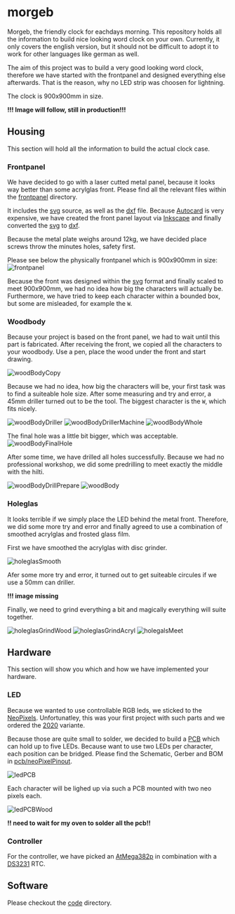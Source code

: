 # morgeb

Morgeb, the friendly clock for eachdays morning.
This repository holds all the information to build nice looking word clock on your own.
Currently, it only covers the english version, but it should not be difficult to adopt it to work for other languages like german as well.

The aim of this project was to build a very good looking word clock, therefore we have started with the frontpanel and designed everything else afterwards.
That is the reason, why no LED strip was choosen for lightning.

The clock is 900x900mm in size.

**!!! Image will follow, still in production!!!**

## Housing
This section will hold all the information to build the actual clock case.

### Frontpanel
We have decided to go with a laser cutted metal panel, because it looks way better than some acrylglas front.
Please find all the relevant files within the [frontpanel](./frontpanel) directory.

It includes the [svg](https://developer.mozilla.org/en-US/docs/Web/SVG) source, as well as the [dxf](https://www.autodesk.com/products/autocad/overview) file.
Because [Autocard](https://www.autodesk.com/products/autocad/overview) is very expensive, we have created the front panel layout via [Inkscape](https://inkscape.org/) and finally converted the [svg](https://developer.mozilla.org/en-US/docs/Web/SVG) to [dxf](https://www.autodesk.com/products/autocad/overview).

Because the metal plate weighs around 12kg, we have decided place screws throw the minutes holes, safety first.

Please see below the physically frontpanel which is 900x900mm in size:
![frontpanel](./assets/frontpanel.jpg)

Because the front was designed within the [svg](https://developer.mozilla.org/en-US/docs/Web/SVG) format and finally scaled to meet 900x900mm, we had no idea how big the characters will actually be. Furthermore, we have tried to keep each character within a bounded box, but some are misleaded, for example the `W`.

### Woodbody
Because your project is based on the front panel, we had to wait until this part is fabricated. After receiving the front, we copied all the characters to your woodbody. Use a pen, place the wood under the front and start drawing.

![woodBodyCopy](./assets/woodbodyCopy.jpg)

Because we had no idea, how big the characters will be, your first task was to find a suiteable hole size. After some measuring and try and error, a 45mm driller turned out to be the tool. The biggest character is the `W`, which fits nicely.

![woodBodyDriller](./assets/woodBodyDriller.jpg)
![woodBodyDrillerMachine](./assets/woodBodyDrillerMachine.jpg)
![woodBodyWhole](./assets/woodbodyWhole.jpg)

The final hole was a little bit bigger, which was acceptable.
![woodBodyFinalHole](./assets/woodBodyFinalHole.jpg)


After some time, we have drilled all holes successfully. Because we had no professional workshop, we did some predrilling to meet exactly the middle with the hilti.

![woodBodyDrillPrepare](./assets/woodBodyDrillPrepare.jpg)
![woodBody](./assets/woodbody.jpg)

### Holeglas
It looks terrible if we simply place the LED behind the metal front.
Therefore, we did some more try and error and finally agreed to use a combination of smoothed acrylglas and frosted glass film.

First we have smoothed the acrylglas with disc grinder.

![holeglasSmooth](./assets/holeglasSmooth.jpg)

Afer some more try and error, it turned out to get suiteable circules if we use a 50mm can driller.

**!!! image missing**

Finally, we need to grind everything a bit and magically everything will suite together.

![holeglasGrindWood](./assets/holeglasGrindWood.jpg)
![holeglasGrindAcryl](./assets/holeglasGrindAcryl.jpg)
![holegalsMeet](./assets/holeglasMeet.jpg)

## Hardware
This section will show you which and how we have implemented your hardware.

### LED
Because we wanted to use controllable RGB leds, we sticked to the [NeoPixels](https://www.adafruit.com/category/168). Unfortunatley, this was your first project with such parts and we ordered the [2020](https://www.adafruit.com/product/4684) variante.

Because those are quite small to solder, we decided to build a [PCB](https://en.wikipedia.org/wiki/Printed_circuit_board) which can hold up to five LEDs. Because want to use two LEDs per character, each position can be bridged.
Please find the Schematic, Gerber and BOM in [pcb/neoPixelPinout](./pcb/neoPixelPinout/).

![ledPCB](./assets/ledPCB.png)

Each character will be lighed up via such a PCB mounted with two neo pixels each.

![ledPCBWood](./assets/ledPCBWood.jpg)


**!! need to wait for my oven to solder all the pcb!!**

### Controller
For the controller, we have picked an [AtMega382p](http://ww1.microchip.com/downloads/en/DeviceDoc/Atmel-7810-Automotive-Microcontrollers-ATmega328P_Datasheet.pdf) in combination with a [DS3231](https://datasheets.maximintegrated.com/en/ds/DS3231.pdf) RTC.



## Software
Please checkout the [code](./code) directory.


